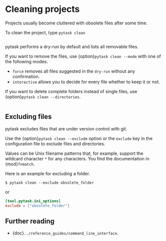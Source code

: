 # Cleaning projects

Projects usually become cluttered with obsolete files after some time.

To clean the project, type `pytask clean`

```{include} ../_static/md/clean-dry-run.md
```

pytask performs a dry-run by default and lists all removable files.

If you want to remove the files, use {option}`pytask clean --mode` with one of the
following modes.

- `force` removes all files suggested in the `dry-run` without any confirmation.
- `interactive` allows you to decide for every file whether to keep it or not.

If you want to delete complete folders instead of single files, use
{option}`pytask clean --directories`.

```{include} ../_static/md/clean-dry-run-directories.md
```

## Excluding files

pytask excludes files that are under version control with git.

Use the {option}`pytask clean --exclude` option or the `exclude` key in the
configuration file to exclude files and directories.

Values can be Unix filename patterns that, for example, support the wildcard character
`*` for any characters. You find the documentation in {mod}`fnmatch`.

Here is an example for excluding a folder.

```console
$ pytask clean --exclude obsolete_folder
```

or

```toml
[tool.pytask.ini_options]
exclude = ["obsolete_folder"]
```

## Further reading

- {doc}`../reference_guides/command_line_interface`.

